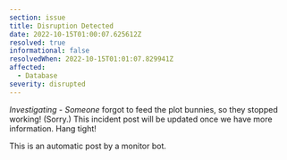 ```yaml
---
section: issue
title: Disruption Detected
date: 2022-10-15T01:00:07.625612Z
resolved: true
informational: false
resolvedWhen: 2022-10-15T01:01:07.829941Z
affected:
  - Database
severity: disrupted
---
```

*Investigating* - _Someone_ forgot to feed the plot bunnies, so they stopped working! (Sorry.) This incident post will be updated once we have more information. Hang tight!

This is an automatic post by a monitor bot.
        